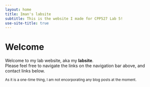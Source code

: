 ```yaml
---
layout: home
title: Iman's labsite
subtitle: This is the website I made for CPP527 Lab 5!
use-site-title: true
---
```

# Welcome
Welcome to my lab website, aka my **labsite**.  
Please feel free to navigate the links on the navigation bar above, and contact links below.


<sub>As it is a one-time thing, I am not encorporating any blog posts at the moment.</sub>
